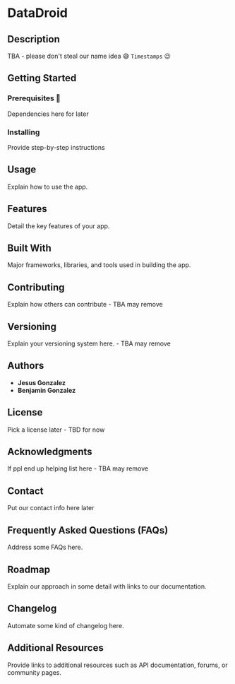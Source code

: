 # DataDroid

## Description 
TBA - please don't steal our name idea 😅 `Timestamps` 😉

## Getting Started 
### Prerequisites 📎
Dependencies here for later 

### Installing 
Provide step-by-step instructions 

## Usage
Explain how to use the app.

## Features
Detail the key features of your app.

## Built With
Major frameworks, libraries, and tools used in building the app.

## Contributing
Explain how others can contribute - TBA may remove

## Versioning
Explain your versioning system here. - TBA may remove

## Authors

- **Jesus Gonzalez**
- **Benjamin Gonzalez** 

## License
Pick a license later - TBD for now 

## Acknowledgments
If ppl end up helping list here - TBA may remove

## Contact
Put our contact info here later 

## Frequently Asked Questions (FAQs)
Address some FAQs here.

## Roadmap
Explain our approach in some detail with links to our documentation. 

## Changelog
Automate some kind of changelog here.

## Additional Resources
Provide links to additional resources such as API documentation, forums, or community pages.